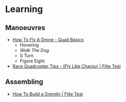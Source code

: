 # Learning

## Manoeuvres

* [How To Fly A Drone - Quad Basics](https://www.youtube.com/watch?v=95Tn1gDEhy8)
  * Hovering
  * _Walk The Dog_
  * S Turn
  * Figure Eight
* [Race Quadcopter Tips - (Fly Like Charpu) | Flite Test](https://www.youtube.com/watch?v=8A3pGJi_ih8)

## Assembling

* [How To Build a Gremlin | Flite Test](https://www.youtube.com/watch?v=VZpboUcXOlU)
